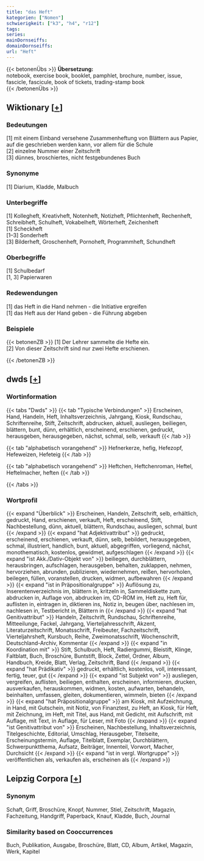 ```yaml
---
title: "das Heft"
kategorien: ["Nomen"]
schwierigkeit: ["k3", "h4", "r12"]
tags:
series:
mainDornseiffs:
domainDornseiffs:
url: "Heft"
---
```


{{< betonenÜbs >}}
**Übersetzung:**  
notebook, exercise book, booklet, pamphlet, brochure, number, issue, fascicle, fascicule, book of tickets, trading-stamp book  
{{< /betonenÜbs >}}

## Wiktionary [[+](https://de.wiktionary.org/wiki/Heft)]

### Bedeutungen
[1] mit einem Einband versehene Zusammenheftung von Blättern aus Papier, auf die geschrieben werden kann, vor allem für die Schule  
[2] einzelne Nummer einer Zeitschrift  
[3] dünnes, broschiertes, nicht festgebundenes Buch  

### Synonyme
[1] Diarium, Kladde, Malbuch  

### Unterbegriffe
[1] Kollegheft, Kreativheft, Notenheft, Notizheft, Pflichtenheft, Rechenheft, Schreibheft, Schulheft, Vokabelheft, Wörterheft, Zeichenheft  
[1] Scheckheft  
[1–3] Sonderheft  
[3] Bilderheft, Groschenheft, Pornoheft, Programmheft, Schundheft  

### Oberbegriffe
[1] Schulbedarf  
[1, 3] Papierwaren  

### Redewendungen
[1] das Heft in die Hand nehmen - die Initiative ergreifen  
[1] das Heft aus der Hand geben - die Führung abgeben  

### Beispiele
{{< betonenZB >}}
[1] Der Lehrer sammelte die Hefte ein.  
[2] Von dieser Zeitschrift sind nur zwei Hefte erschienen.  

{{< /betonenZB >}}


## dwds [[+](https://www.dwds.de/wb/Heft)]

### Wortinformation
{{< tabs "Dwds" >}}
{{< tab "Typische Verbindungen" >}}
Erscheinen, Hand, Handeln, Heft, Inhaltsverzeichnis, Jahrgang, Kiosk, Rundschau, Schriftenreihe, Stift, Zeitschrift, abdrucken, aktuell, ausliegen, beiliegen, blättern, bunt, dünn, erhältlich, erscheinend, erschienen, gedruckt, herausgeben, herausgegeben, nächst, schmal, selb, verkauft
{{< /tab >}}

{{< tab "alphabetisch vorangehend" >}}
Hefnerkerze, hefig, Hefezopf, Hefeweizen, Hefeteig
{{< /tab >}}

{{< tab "alphabetisch vorangehend" >}}
Heftchen, Heftchenroman, Heftel, Heftelmacher, heften
{{< /tab >}}

{{< /tabs >}}

### Wortprofil
{{< expand "Überblick" >}} Erscheinen, Handeln, Zeitschrift, selb, erhältlich, gedruckt, Hand, erschienen, verkauft, Heft, erscheinend, Stift, Nachbestellung, dünn, aktuell, blättern, Rundschau, ausliegen, schmal, bunt {{< /expand >}}
{{< expand "hat Adjektivattribut" >}} gedruckt, erscheinend, erschienen, verkauft, dünn, selb, bebildert, herausgegeben, schmal, illustriert, handlich, bunt, aktuell, abgegriffen, vorliegend, nächst, monothematisch, kostenlos, gewidmet, aufgeschlagen {{< /expand >}}
{{< expand "ist Akk./Dativ-Objekt von" >}} beiliegen, durchblättern, herausbringen, aufschlagen, herausgeben, behalten, zuklappen, nehmen, hervorziehen, abrunden, publizieren, wiedernehmen, reißen, hervorholen, beilegen, füllen, voranstellen, drucken, widmen, aufbewahren {{< /expand >}}
{{< expand "ist in Präpositionalgruppe" >}} Auflösung zu, Inserentenverzeichnis im, blättern in, kritzeln in, Sammeldiskette zum, abdrucken in, Auflage von, abdrucken im, CD-ROM im, Heft zu, Heft für, auflisten in, eintragen in, diktieren ins, Notiz in, beugen über, nachlesen im, nachlesen in, Testbericht in, Blättern in {{< /expand >}}
{{< expand "hat Genitivattribut" >}} Handeln, Zeitschrift, Rundschau, Schriftenreihe, Mitteeilunge, Fackel, Jahrgang, Vierteljahresschrift, Akzent, Literaturzeitschrift, Monatsschrift, Freibeuter, Fachzeitschrift, Vierteljahrsheft, Kursbuch, Reihe, Zweimonatsschrift, Wochenschrift, Deutschland-Archiv, Kommentar {{< /expand >}}
{{< expand "in Koordination mit" >}} Stift, Schulbuch, Heft, Radiergummi, Bleistift, Klinge, Faltblatt, Buch, Broschüre, Buntstift, Block, Zettel, Ordner, Album, Handbuch, Kreide, Blatt, Verlag, Zeitschrift, Band {{< /expand >}}
{{< expand "hat Prädikativ" >}} gedruckt, erhältlich, kostenlos, voll, interessant, fertig, teuer, gut {{< /expand >}}
{{< expand "ist Subjekt von" >}} ausliegen, vergreifen, auflisten, beiliegen, enthalten, erscheinen, informieren, drucken, ausverkaufen, herauskommen, widmen, kosten, aufwarten, behandeln, beinhalten, umfassen, gleiten, dokumentieren, wimmeln, bieten {{< /expand >}}
{{< expand "hat Präpositionalgruppe" >}} am Kiosk, mit Aufzeichnung, in Hand, mit Gutschein, mit Notiz, von Finanztest, zu Heft, an Kiosk, für Heft, mit Zeichnung, im Heft, mit Titel, aus Hand, mit Gedicht, mit Aufschrift, mit Auflage, mit Text, in Auflage, für Leser, mit Foto {{< /expand >}}
{{< expand "ist Genitivattribut von" >}} Erscheinen, Nachbestellung, Inhaltsverzeichnis, Titelgeschichte, Editorial, Umschlag, Herausgeber, Titelseite, Erscheinungstermin, Auflage, Titelblatt, Exemplar, Durchblättern, Schwerpunktthema, Aufsatz, Beiträger, Innenteil, Vorwort, Macher, Durchsicht {{< /expand >}}
{{< expand "ist in vergl. Wortgruppe" >}} veröffentlichen als, verkaufen als, erscheinen als {{< /expand >}}

## Leipzig Corpora [[+](https://corpora.uni-leipzig.de/en/res?word=Heft&corpusId=deu_newscrawl-public_2018)]


### Synonym
Schaft, Griff, Broschüre, Knopf, Nummer, Stiel, Zeitschrift, Magazin, Fachzeitung, Handgriff, Paperback, Knauf, Kladde, Buch, Journal


### Similarity based on Cooccurrences
Buch, Publikation, Ausgabe, Broschüre, Blatt, CD, Album, Artikel, Magazin, Werk, Kapitel

